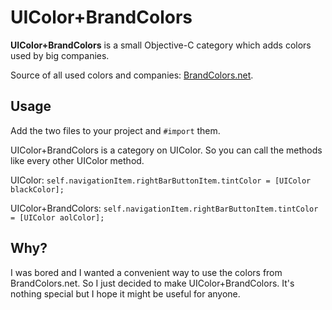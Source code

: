 # UIColor+BrandColors
**UIColor+BrandColors** is a small Objective-C category which adds colors used by big companies.

Source of all used colors and companies: [BrandColors.net](http://brandcolors.net).

## Usage
Add the two files to your project and `#import` them.

UIColor+BrandColors is a category on UIColor. So you can call the methods like every other UIColor method.

UIColor:
`self.navigationItem.rightBarButtonItem.tintColor = [UIColor blackColor];`

UIColor+BrandColors:
`self.navigationItem.rightBarButtonItem.tintColor = [UIColor aolColor];`

## Why?
I was bored and I wanted a convenient way to use the colors from BrandColors.net. So I just decided to make UIColor+BrandColors. It's nothing special but I hope it might be useful for anyone.

